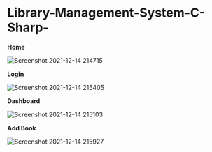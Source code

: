 # Library-Management-System-C-Sharp-

**Home**

![Screenshot 2021-12-14 214715](https://user-images.githubusercontent.com/72688889/146038357-52070f3a-f385-41db-b786-46490739291f.png)

**Login**

![Screenshot 2021-12-14 215405](https://user-images.githubusercontent.com/72688889/146039244-18ce80c3-c9c7-4395-8cc7-edd7e2061f9b.png)


**Dashboard**

![Screenshot 2021-12-14 215103](https://user-images.githubusercontent.com/72688889/146038574-8860dcad-3bfa-48ef-8c5f-4a113f4b8824.png)

**Add Book**

![Screenshot 2021-12-14 215927](https://user-images.githubusercontent.com/72688889/146039181-48b1138f-88c0-4724-84c9-7f7a36e92697.png)
